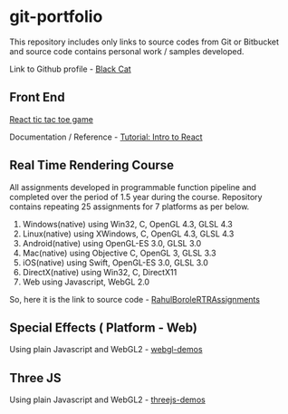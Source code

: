 # git-portfolio
This repository includes only links to source codes from Git or Bitbucket and source code contains personal work / samples developed.

Link to Github profile - [Black Cat][6]
## Front End

[React tic tac toe game][2]

Documentation / Reference - [Tutorial: Intro to React][1]


## Real Time Rendering Course

All assignments developed in programmable function pipeline and completed over the period of 1.5 year during the course.
Repository contains repeating 25 assignments for 7 platforms as per below.
1. Windows(native) using Win32, C, OpenGL 4.3, GLSL 4.3
2. Linux(native) using XWindows, C, OpenGL 4.3, GLSL 4.3
3. Android(native) using OpenGL-ES 3.0, GLSL 3.0
4. Mac(native) using Objective C, OpenGL 3, GLSL 3.3
5. iOS(native) using Swift, OpenGL-ES 3.0, GLSL 3.0
6. DirectX(native) using Win32, C, DirectX11
7. Web using Javascript, WebGL 2.0

So, here it is the link to source code - [RahulBoroleRTRAssignments][3]

## Special Effects ( Platform - Web)
Using plain Javascript and WebGL2 - [webgl-demos][4]

## Three JS
Using plain Javascript and WebGL2 - [threejs-demos][5]

<!-- Links -->
[1]: https://reactjs.org/tutorial/tutorial.html
[2]: https://github.com/rborole06/react-tic-tac-toe-game
[3]: https://bitbucket.org/rborole06/rahulborolertrassignments/src/master/
[4]: https://github.com/rborole06/webgl-demos
[5]: https://github.com/rborole06/threejs-demos
[6]: https://github.com/rborole06
